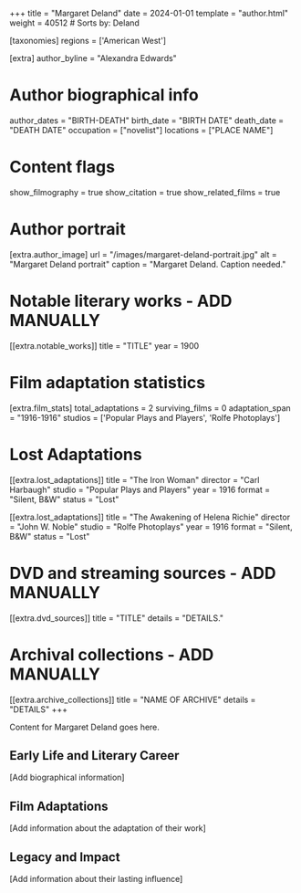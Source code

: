 +++
title = "Margaret Deland"
date = 2024-01-01
template = "author.html"
weight = 40512  # Sorts by: Deland

[taxonomies]
regions = ['American West']

[extra]
author_byline = "Alexandra Edwards"

# Author biographical info
author_dates = "BIRTH-DEATH"
birth_date = "BIRTH DATE"
death_date = "DEATH DATE"
occupation = ["novelist"]
locations = ["PLACE NAME"]

# Content flags
show_filmography = true
show_citation = true
show_related_films = true

# Author portrait
[extra.author_image]
url = "/images/margaret-deland-portrait.jpg"
alt = "Margaret Deland portrait"
caption = "Margaret Deland. Caption needed."

# Notable literary works - ADD MANUALLY
[[extra.notable_works]]
title = "TITLE"
year = 1900

# Film adaptation statistics
[extra.film_stats]
total_adaptations = 2
surviving_films = 0
adaptation_span = "1916-1916"
studios = ['Popular Plays and Players', 'Rolfe Photoplays']
# Lost Adaptations
[[extra.lost_adaptations]]
title = "The Iron Woman"
director = "Carl Harbaugh"
studio = "Popular Plays and Players"
year = 1916
format = "Silent, B&W"
status = "Lost"

[[extra.lost_adaptations]]
title = "The Awakening of Helena Richie"
director = "John W. Noble"
studio = "Rolfe Photoplays"
year = 1916
format = "Silent, B&W"
status = "Lost"


# DVD and streaming sources - ADD MANUALLY
[[extra.dvd_sources]]
title = "TITLE"
details = "DETAILS."

# Archival collections - ADD MANUALLY
[[extra.archive_collections]]
title = "NAME OF ARCHIVE"
details = "DETAILS"
+++

Content for Margaret Deland goes here. 

## Early Life and Literary Career

[Add biographical information]

## Film Adaptations

[Add information about the adaptation of their work]

## Legacy and Impact

[Add information about their lasting influence]
